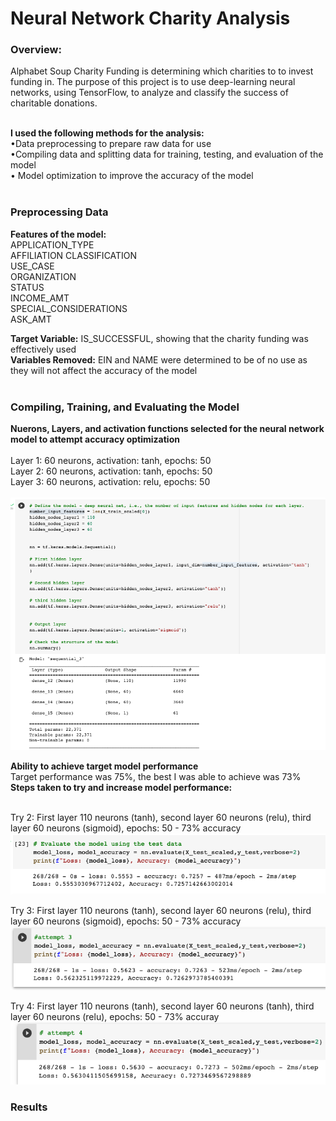 # Neural Network Charity Analysis

### Overview:
Alphabet Soup Charity Funding is determining which charities to to invest funding in. The purpose of this project is to use deep-learning neural networks, using TensorFlow, to analyze and classify the success of charitable donations.
<br>
<BR>
  
  
<strong>I used the following methods for the analysis:</strong>
<BR>
•Data preprocessing to prepare raw data for use
<BR>
•Compiling data and splitting data for training, testing, and evaluation of the model
<br>
• Model optimization to improve the accuracy of the model
<BR>
<BR>
  
  

### Preprocessing Data
  <strong>Features of the model:</strong>
<BR>
APPLICATION_TYPE<BR> 
AFFILIATION CLASSIFICATION
<BR>USE_CASE
<BR>ORGANIZATION
<BR>STATUS
<BR>INCOME_AMT
<BR>SPECIAL_CONSIDERATIONS
<BR>ASK_AMT
<BR>

<strong>Target Variable:</strong> 
IS_SUCCESSFUL, showing that the charity funding was effectively used 
<BR>
<strong>Variables Removed:</strong> EIN and NAME were determined to be of no use as they will not affect the accuracy of the model
<BR>
<BR>

  
### Compiling, Training, and Evaluating the Model

<strong>Nuerons, Layers, and activation functions selected for the neural network model to attempt accuracy optimization</strong>
<BR>
<BR>
Layer 1: 60 neurons, activation: tanh, epochs: 50
<BR> 
Layer 2: 60 neurons, activation: tanh, epochs: 50
<BR>
Layer 3: 60 neurons, activation: relu, epochs: 50
<BR>
<BR>
<img src="https://github.com/meggrooms/Neural_Network_Charity_Analysis/blob/main/images/neurons_activation.png">
<BR>

<strong>Ability to achieve target model performance</strong>
<BR>
Target performance was 75%, the best I was able to achieve was 73%
<BR>
  <strong>Steps taken to try and increase model performance:</strong>
<BR>
<BR>

Try 2: First layer 110 neurons (tanh), second layer 60 neurons (relu), third layer 60 neurons (sigmoid), epochs: 50 - 73% accuracy
<BR>
<img src="https://github.com/meggrooms/Neural_Network_Charity_Analysis/blob/main/images/2_attempt.png">
<BR>
  
Try 3: First layer 110 neurons (tanh), second layer 60 neurons (relu), third layer 60 neurons (sigmoid), epochs: 50 - 73% accuracy
<BR>
<img src="https://github.com/meggrooms/Neural_Network_Charity_Analysis/blob/main/images/3_attempt.png">
<BR>
  
  
Try 4: First layer 110 neurons (tanh), second layer 60 neurons (tanh), third layer 60 neurons (relu), epochs: 50 - 73% accuray
<BR>
<img src="https://github.com/meggrooms/Neural_Network_Charity_Analysis/blob/main/images/4_attempt.png">
<BR>
### Results
<BR>

